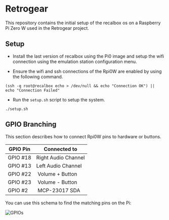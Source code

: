 Retrogear
=========

This repository contains the initial setup of the recalbox os on a Raspberry Pi
Zero W used in the Retrogear project.

## Setup

* Install the last version of recalbox using the Pi0 image and setup the
wifi connection using the emulation station configuration menu.

* Ensure the wifi and ssh connections of the Rpi0W are enabled by using the
following command.
```
(ssh -q root@recalbox echo > /dev/null && echo "Connection OK") || echo "Connection Failed"
```

* Run the `setup.sh` script to setup the system.
```
./setup.sh
```


## GPIO Branching

This section describes how to connect Rpi0W pins to hardware or buttons.

GPIO Pin | Connected to
-------- | ------------
GPIO #18 | Right Audio Channel
GPIO #13 | Left Audio Channel
GPIO #22 | Volume + Button
GPIO #23 | Volume - Button
GPIO #2 | MCP-23017 SDA

You can use this schema to find the matching pins on the Pi:

![GPIOs](https://www.element14.com/community/servlet/JiveServlet/previewBody/80667-102-2-338789/GPIO.png)



